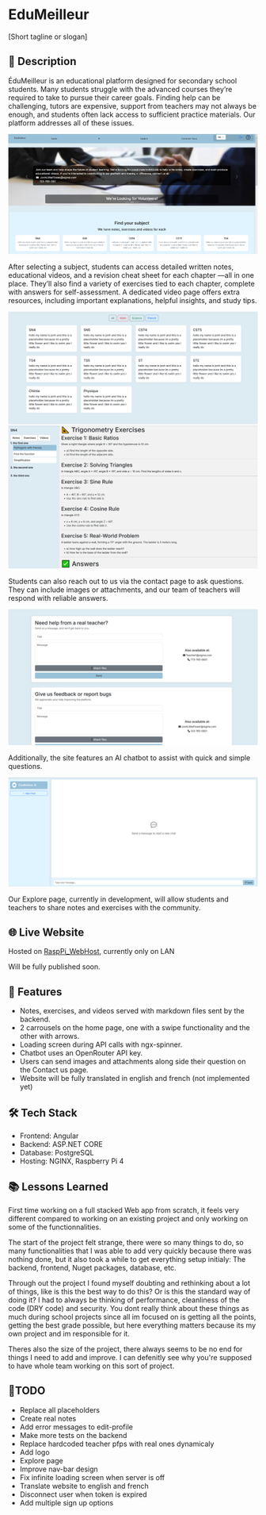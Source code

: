 # EduMeilleur

[Short tagline or slogan]

## 📘 Description

ÉduMeilleur is an educational platform designed for secondary school students. Many students struggle with the advanced courses they’re required to take to pursue their career goals. Finding help can be challenging, tutors are expensive, support from teachers may not always be enough, and students often lack access to sufficient practice materials. Our platform addresses all of these issues.

![home](readme-images/home.png)

After selecting a subject, students can access detailed written notes, educational videos, and a revision cheat sheet for each chapter —all in one place. They’ll also find a variety of exercises tied to each chapter, complete with answers for self-assessment. A dedicated video page offers extra resources, including important explanations, helpful insights, and study tips.

![subjects](readme-images/subjects.png)
![subject](readme-images/sn4.png)

Students can also reach out to us via the contact page to ask questions. They can include images or attachments, and our team of teachers will respond with reliable answers.

![contact-us](readme-images/contactus.png)

Additionally, the site features an AI chatbot to assist with quick and simple questions.

![chatbot](readme-images/Chatbot.png)

Our Explore page, currently in development, will allow students and teachers to share notes and exercises with the community.

## 🌐 Live Website

Hosted on [RaspPi_WebHost](https://github.com/AdanRiasat/RaspPi_WebHost), currently only on LAN

Will be fully published soon.

## 🚀 Features

- Notes, exercises, and videos served with markdown files sent by the backend.
- 2 carrousels on the home page, one with a swipe functionality and the other with arrows.
- Loading screen during API calls with ngx-spinner.
- Chatbot uses an OpenRouter API key.
- Users can send images and attachments along side their question on the Contact us page.
- Website will be fully translated in english and french (not implemented yet)

## 🛠️ Tech Stack

- Frontend: Angular
- Backend: ASP.NET CORE
- Database: PostgreSQL
- Hosting: NGINX, Raspberry Pi 4

## 📚 Lessons Learned

First time working on a full stacked Web app from scratch, it feels very different compared to working on an existing project and only working on some of the functionnalities. 

The start of the project felt strange, there were so many things to do, so many functionalities that I was able to add very quickly because there was nothing done, but it also took a while to get everything setup initialy: The backend, frontend, Nuget packages, database, etc. 

Through out the project I found myself doubting and rethinking about a lot of things, like is this the best way to do this? Or is this the standard way of doing it? I had to always be thinking of performance, cleanliness of the code (DRY code) and security. You dont really think about these things as much during school projects since all im focused on is getting all the points, getting the best grade possible, but here everything matters because its my own project and im responsible for it.

Theres also the size of the project, there always seems to be no end for things I need to add and improve. I can defenitly see why you're supposed to have whole team working on this sort of project.

## 📝TODO

- Replace all placeholders
- Create real notes 
- Add error messages to edit-profile
- Make more tests on the backend
- Replace hardcoded teacher pfps with real ones dynamicaly
- Add logo
- Explore page
- Improve nav-bar design
- Fix infinite loading screen when server is off
- Translate website to english and french
- Disconnect user when token is expired
- Add multiple sign up options